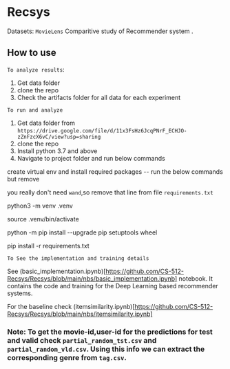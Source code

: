 # Recsys

Datasets: `MovieLens`
Comparitive study of Recommender system .

## How to use

`To analyze results`:
1. Get data folder
2. clone the repo
3. Check the artifacts folder for all data for each experiment

`To run and analyze`
1. Get data folder from `https://drive.google.com/file/d/11x3FsHz6JcqPNrF_ECHJO-zZnFzcX6vC/view?usp=sharing`
2. clone the repo
3. Install python 3.7 and above
4. Navigate to project folder and run below commands

create virtual env and install required packages -- run the below commands but remove 

you really don't need `wand`,so remove that line from file `requirements.txt`

python3 -m venv .venv

source .venv/bin/activate

python -m pip install --upgrade pip setuptools wheel

pip install -r requirements.txt


`To See the implementation and training details`

See (basic_implementation.ipynb)[https://github.com/CS-512-Recsys/Recsys/blob/main/nbs/basic_implementation.ipynb] notebook. It contains the code and training for the Deep Learning based recommender systems. 

For the baseline check (itemsimilarity.ipynb)[https://github.com/CS-512-Recsys/Recsys/blob/main/nbs/itemsimilarity.ipynb]



### Note: To get the movie-id,user-id for the predictions for test and valid check `partial_random_tst.csv` and `partial_random_vld.csv`. Using this info we can extract the corresponding genre from `tag.csv`.






